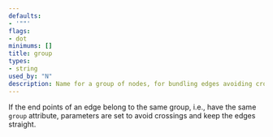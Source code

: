 ```yaml
---
defaults:
- '""'
flags:
- dot
minimums: []
title: group
types:
- string
used_by: "N"
description: Name for a group of nodes, for bundling edges avoiding crossings.
---
```

If the end points of an edge belong to the same group, i.e., have the
same `group` attribute, parameters are set to avoid crossings and keep
the edges straight.
